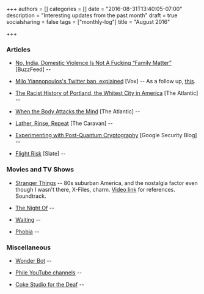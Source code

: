 +++
authors = []
categories = []
date = "2016-08-31T13:40:05-07:00"
description = "Interesting updates from the past month"
draft = true
socialsharing = false
tags = ["monthly-log"]
title = "August 2016"

+++

### Articles

- [No, India, Domestic Violence Is Not A Fucking “Family Matter”](https://www.buzzfeed.com/richakaulpadte/yeh-toh-family-matter-hai?utm_term=.ldVJ1Bqlb#.deMR67Mmz) [BuzzFeed] --

- [Milo Yiannopoulos's Twitter ban, explained](http://www.vox.com/2016/7/20/12226070/milo-yiannopoulus-twitter-ban-explained) [Vox] -- As a follow up, [this](http://www.vox.com/2016/7/22/12256384/leslie-jones-twitter-harassment-seth-meyers).

- [The Racist History of Portland, the Whitest City in America](http://www.theatlantic.com/business/archive/2016/07/racist-history-portland/492035/) [The Atlantic] --

- [When the Body Attacks the Mind](http://www.theatlantic.com/magazine/archive/2016/07/when-the-body-attacks-the-mind/485564/) [The Atlantic] --

- [Lather, Rinse, Repeat](http://www.caravanmagazine.in/reportage/lather-rinse-repeat-saas-bahu-saga) [The Caravan] --

- [Experimenting with Post-Quantum Cryptography](https://security.googleblog.com/2016/07/experimenting-with-post-quantum.html) [Google Security Blog] --

- [Flight Risk](http://www.slate.com/articles/double_x/doublex/2016/08/what_happens_when_sexual_assault_happens_on_a_long_haul_flight.html) [Slate] --


### Movies and TV Shows

- [Stranger Things](http://www.imdb.com/title/tt4574334) -- 80s suburban America, and the nostalgia factor even though I wasn't there, X-Files, charm. [Video link](https://vimeo.com/175929311) for references. Soundtrack.

- [The Night Of]() --

- [Waiting]() --

- [Phobia]() --

### Miscellaneous

- [Wonder Bot](https://wonder-bot.com/) --

- [Phile YouTube channels]() --

- [Coke Studio for the Deaf](https://www.youtube.com/watch?v=2QzAl4HIXY8) --